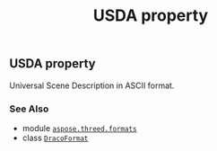 ﻿---
title: USDA property
second_title: Aspose.3D for Python via .NET API References
description: 
type: docs
weight: 510
url: /python-net/aspose.threed.formats/dracoformat/usda/
is_root: false
---

## USDA property


Universal Scene Description in ASCII format.

### See Also
* module [`aspose.threed.formats`](../../)
* class [`DracoFormat`](/3d/python-net/aspose.threed.formats/dracoformat)
